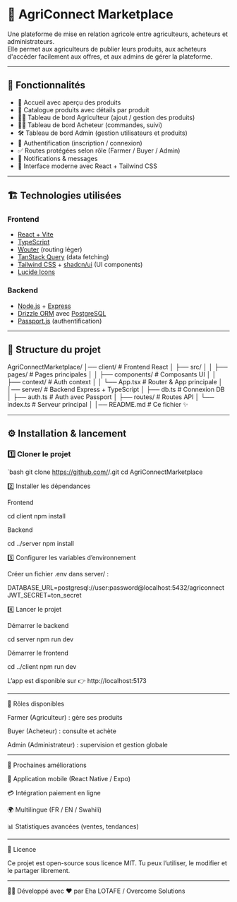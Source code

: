 
# 🌱 AgriConnect Marketplace

Une plateforme de mise en relation agricole entre agriculteurs, acheteurs et administrateurs.  
Elle permet aux agriculteurs de publier leurs produits, aux acheteurs d'accéder facilement aux offres, et aux admins de gérer la plateforme.

---

## 🚀 Fonctionnalités

- 🏡 Accueil avec aperçu des produits
- 🛒 Catalogue produits avec détails par produit
- 👩‍🌾 Tableau de bord Agriculteur (ajout / gestion des produits)
- 🧑‍💼 Tableau de bord Acheteur (commandes, suivi)
- 🛠️ Tableau de bord Admin (gestion utilisateurs et produits)
- 🔐 Authentification (inscription / connexion)
- ✅ Routes protégées selon rôle (Farmer / Buyer / Admin)
- 💬 Notifications & messages
- 🎨 Interface moderne avec React + Tailwind CSS

---

## 🏗️ Technologies utilisées

### Frontend
- [React + Vite](https://vitejs.dev/)
- [TypeScript](https://www.typescriptlang.org/)
- [Wouter](https://github.com/molefrog/wouter) (routing léger)
- [TanStack Query](https://tanstack.com/query) (data fetching)
- [Tailwind CSS](https://tailwindcss.com/) + [shadcn/ui](https://ui.shadcn.com/) (UI components)
- [Lucide Icons](https://lucide.dev/)

### Backend
- [Node.js](https://nodejs.org/) + [Express](https://expressjs.com/)
- [Drizzle ORM](https://orm.drizzle.team/) avec [PostgreSQL](https://www.postgresql.org/)
- [Passport.js](http://www.passportjs.org/) (authentification)

---

## 📂 Structure du projet

AgriConnectMarketplace/  │── client/          # Frontend React │    ├── src/ │   │   ├── pages/   # Pages principales │   │   ├── components/ # Composants UI │   │   ├── context/ # Auth context │   │   └── App.tsx  # Router & App principale │ │── server/          # Backend Express + TypeScript │   ├── db.ts        # Connexion DB │   ├── auth.ts      # Auth avec Passport │   ├── routes/      # Routes API │   └── index.ts     # Serveur principal │ │── README.md        # Ce fichier ✨

---

## ⚙️ Installation & lancement

### 1️⃣ Cloner le projet
`bash
git clone https://github.com/<USERNAME>/<REPO>.git
cd AgriConnectMarketplace

2️⃣ Installer les dépendances

Frontend

cd client
npm install

Backend

cd ../server
npm install

3️⃣ Configurer les variables d’environnement

Créer un fichier .env dans server/ :

DATABASE_URL=postgresql://user:password@localhost:5432/agriconnect
JWT_SECRET=ton_secret

4️⃣ Lancer le projet

Démarrer le backend

cd server
npm run dev

Démarrer le frontend

cd ../client
npm run dev

L’app est disponible sur 👉 http://localhost:5173


---

👤 Rôles disponibles

Farmer (Agriculteur) : gère ses produits

Buyer (Acheteur) : consulte et achète

Admin (Administrateur) : supervision et gestion globale



---

📌 Prochaines améliorations

📱 Application mobile (React Native / Expo)

💳 Intégration paiement en ligne

🌍 Multilingue (FR / EN / Swahili)

📊 Statistiques avancées (ventes, tendances)



---

📝 Licence

Ce projet est open-source sous licence MIT.
Tu peux l’utiliser, le modifier et le partager librement.


---

👨‍💻 Développé avec ❤️ par Eha LOTAFE / Overcome Solutions
